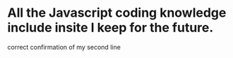 # All the Javascript coding knowledge include insite I keep for the future.
correct confirmation of my second line
